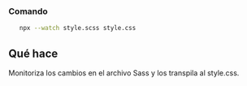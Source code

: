 ### Comando

```bash
   npx --watch style.scss style.css
```

## Qué hace

Monitoriza los cambios en el archivo Sass y los transpila al style.css.
